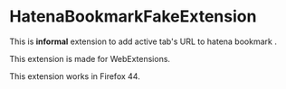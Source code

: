 # HatenaBookmarkFakeExtension

This  is  **informal** extension to add active tab's URL to hatena bookmark .

This extension is made for WebExtensions.

This extension works in Firefox 44.
